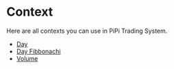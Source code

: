 # Context

Here are all contexts you can use in PiPi Trading System.

* [Day](day)
* [Day Fibbonachi](day-fibbonachi)
* [Volume](volume)
